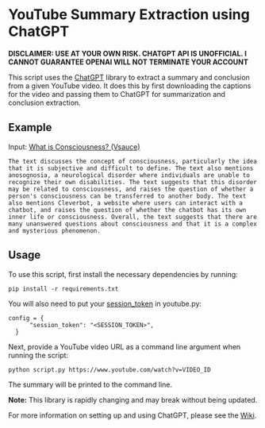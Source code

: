 # YouTube Summary Extraction using ChatGPT

**DISCLAIMER: USE AT YOUR OWN RISK. CHATGPT API IS UNOFFICIAL. I CANNOT GUARANTEE OPENAI WILL NOT TERMINATE YOUR ACCOUNT**

This script uses the [ChatGPT](https://github.com/acheong08/ChatGPT) library to extract a summary and conclusion from a given YouTube video. It does this by first downloading the captions for the video and passing them to ChatGPT for summarization and conclusion extraction.

## Example

Input: [What is Consciousness? (Vsauce)](https://www.youtube.com/watch?v=qjfaoe847qQ)

```
The text discusses the concept of consciousness, particularly the idea that it is subjective and difficult to define. The text also mentions anosognosia, a neurological disorder where individuals are unable to recognize their own disabilities. The text suggests that this disorder may be related to consciousness, and raises the question of whether a person's consciousness can be transferred to another body. The text also mentions Cleverbot, a website where users can interact with a chatbot, and raises the question of whether the chatbot has its own inner life or consciousness. Overall, the text suggests that there are many unanswered questions about consciousness and that it is a complex and mysterious phenomenon.
```

## Usage

To use this script, first install the necessary dependencies by running:

```
pip install -r requirements.txt
```

You will also need to put your [session_token](https://github.com/acheong08/ChatGPT/wiki/Setup) in youtube.py:

```
config = {
      "session_token": "<SESSION_TOKEN>",
  }
```

Next, provide a YouTube video URL as a command line argument when running the script:

```
python script.py https://www.youtube.com/watch?v=VIDEO_ID
```


The summary will be printed to the command line.

**Note:** This library is rapidly changing and may break without being updated.

For more information on setting up and using ChatGPT, please see the [Wiki](https://github.com/acheong08/ChatGPT/wiki).
